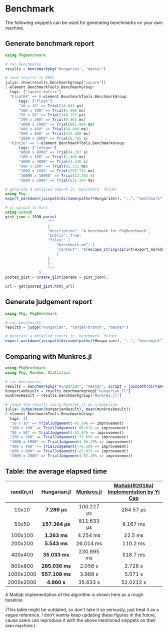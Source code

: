 # Benchmark
The following snippets can be used for generating benchmarks on your own machine.

## Generate benchmark report
```julia
using PkgBenchmark

# run benchmarks
results = benchmarkpkg("Hungarian", "master")

# show results in REPL
julia> show(results.benchmarkgroup["square"])
2-element BenchmarkTools.BenchmarkGroup:
  tags: ["square-matrix"]
  "Float64" => 8-element BenchmarkTools.BenchmarkGroup:
      tags: ["float"]
      "10 x 10" => Trial(10.043 μs)
      "100 x 100" => Trial(1.606 ms)
      "50 x 50" => Trial(340.175 μs)
      "200 x 200" => Trial(8.464 ms)
      "1000 x 1000" => Trial(881.964 ms)
      "400 x 400" => Trial(58.806 ms)
      "800 x 800" => Trial(415.406 ms)
      "2000 x 2000" => Trial(6.765 s)
  "UInt16" => 7-element BenchmarkTools.BenchmarkGroup:
      tags: ["integer"]
      "8000 x 8000" => Trial(4.307 s)
      "100 x 100" => Trial(1.466 ms)
      "4000 x 4000" => Trial(1.546 s)
      "500 x 500" => Trial(81.331 ms)
      "1000 x 1000" => Trial(259.793 ms)
      "16000 x 16000" => Trial(12.263 s)
      "2000 x 2000" => Trial(635.144 ms)

# generate a detailed report in `benchmark` folder
using Pkg
export_markdown(joinpath(dirname(pathof(Hungarian)), "..", "benchmark", "benchmark.md"), results)

# or upload to Gist
using GitHub
gist_json = JSON.parse(
                   """
                   {
                   "description": "A benchmark for PkgBenchmark",
                   "public": true,
                   "files": {
                       "benchmark.md": {
                       "content": "$(escape_string(sprint(export_markdown, results)))"
                       }
                   }
                   }
                   """
               )
posted_gist = create_gist(params = gist_json);

url = get(posted_gist.html_url)
```

## Generate judgement report
```julia
using Pkg, PkgBenchmark

# run benchmarks
results = judge("Hungarian", "target-branch", "master")

# generate a detailed report in `benchmark` folder
export_markdown(joinpath(dirname(pathof(Hungarian)), "..", "benchmark", "judgement.md"), results)

```


## Comparing with Munkres.jl
```julia
using PkgBenchmark
using Pkg, Random, Statistics

# run benchmarks
results = benchmarkpkg("Hungarian", "master", script = joinpath(dirname(pathof(Hungarian)), "..", "benchmark", "vsMunkres.jl"))
hungarianResult = results.benchmarkgroup["Hungarian.jl"]
munkresResult = results.benchmarkgroup["Munkres.jl"]

# judge the results using Munkres.jl as a baseline
julia> judge(mean(hungarianResult), mean(munkresResult))
8-element BenchmarkTools.BenchmarkGroup:
  tags: []
  "10 x 10" => TrialJudgement(-45.14% => improvement)
  "100 x 100" => TrialJudgement(-66.61% => improvement)
  "50 x 50" => TrialJudgement(-52.84% => improvement)
  "200 x 200" => TrialJudgement(-71.69% => improvement)
  "1000 x 1000" => TrialJudgement(-84.79% => improvement)
  "400 x 400" => TrialJudgement(-76.20% => improvement)
  "800 x 800" => TrialJudgement(-82.02% => improvement)
  "2000 x 2000" => TrialJudgement(-82.26% => improvement)
```

## Table: the average elapsed time
| rand(n,n)  | Hungarian.jl| [Munkres.jl](https://github.com/FugroRoames/Munkres.jl) |  [Matlab(R2016a) Implementation by Yi Cao](http://cn.mathworks.com/matlabcentral/fileexchange/20652-hungarian-algorithm-for-linear-assignment-problems--v2-3-)|
|:-:|:-:|:-:|:-:|
| 10x10 | **7.289 μs**  | 100.227 μs   | 284.57 μs |
| 50x50 | **157.364 μs**  | 811.633 μs  | 6.167 ms |
| 100x100|**1.263 ms** | 4.254 ms   | 22.5 ms |
| 200x200|**5.543 ms**  | 26.014 ms   | 110.2 ms |
| 400x400|**35.033 ms** | 230.995 ms   | 518.7 ms|
| 800x800|**285.036 ms**   | 2.056 s  | 2.726 s |
| 1000x1000| **557.108 ms**| 3.988 s  | 5.071 s |
| 2000x2000| **4.960 s**| 35.633 s | 52.0212 s |

A Matlab implementation of the algorithm is shown here as a rough baseline.

(This table might be outdated, so don't take it so seriously, just treat it as a vague reference.
I don't wanna keep updating these figures in the future, cause users can reproduce it with the above mentioned snippets on their own machine.)
